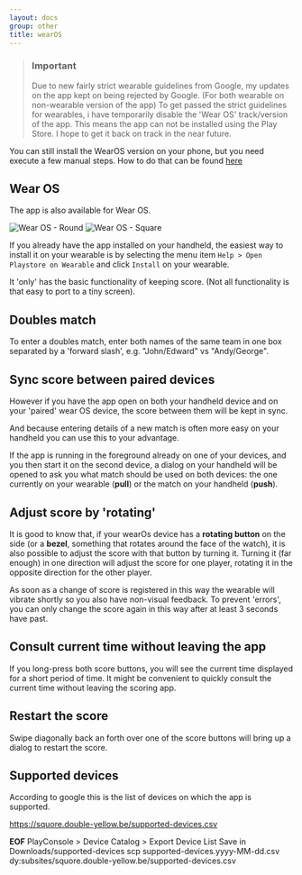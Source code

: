 ```yaml
---
layout: docs
group: other
title: wearOS
---
```


> ### Important
>Due to new fairly strict wearable guidelines from Google, my updates on the app kept on being rejected by Google. (For both wearable on non-wearable version of the app)
To get passed the strict guidelines for wearables, i have temporarily disable the 'Wear OS' track/version of the app.
This means the app can not be installed using the Play Store. I hope to get it back on track in the near future.

You can still install the WearOS version on your phone, but you need execute a few manual steps.
How to do that can be found [here](../other/9.1.wear_os_install_apk.md)

## Wear OS

The app is also available for Wear OS.

![Wear OS -  Round](../img/wearable.round.squore.png)
![Wear OS - Square](../img/wearable.square.squore.png)

If you already have the app installed on your handheld, the easiest way to install it on your wearable
is by selecting the menu item `Help > Open Playstore on Wearable` and click `Install` on your wearable.

It 'only' has the basic functionality of keeping score.
(Not all functionality is that easy to port to a tiny screen).

## Doubles match

To enter a doubles match, enter both names of the same team in one box separated by a 'forward slash', e.g. "John/Edward" vs "Andy/George".

## Sync score between paired devices

However if you have the app open on both your handheld device and on your 'paired' wear OS device, the score between
them will be kept in sync.

And because entering details of a new match is often more easy on your handheld you can use this to your advantage.

If the app is running in the foreground already on one of your devices, and you then start it on the second device,
a dialog on your handheld will be opened to ask you what match should be used on both devices:
the one currently on your wearable (**pull**) or the match on your handheld (**push**).

## Adjust score by 'rotating'

It is good to know that, if your wearOs device has a **rotating button** on the side
(or a **bezel**, something that rotates around the face of the watch),
it is also possible to adjust the score with that button by turning it.
Turning it (far enough) in one direction will adjust the score for one player,
rotating it in the opposite direction for the other player.

As soon as a change of score is registered in this way the wearable will vibrate shortly so you also have non-visual feedback. 
To prevent 'errors', you can only change the score again in this way after at least 3 seconds have past.

## Consult current time without leaving the app

If you long-press both score buttons, you will see the current time displayed for a short period of time.
It might be convenient to quickly consult the current time without leaving the scoring app.


## Restart the score

Swipe diagonally back an forth over one of the score buttons will bring up a dialog to restart the score.


## Supported devices

According to google this is the list of devices on which the app is supported.

<https://squore.double-yellow.be/supported-devices.csv>

__EOF__
PlayConsole > Device Catalog > Export Device List
Save in Downloads/supported-devices
scp supported-devices.yyyy-MM-dd.csv dy:subsites/squore.double-yellow.be/supported-devices.csv



